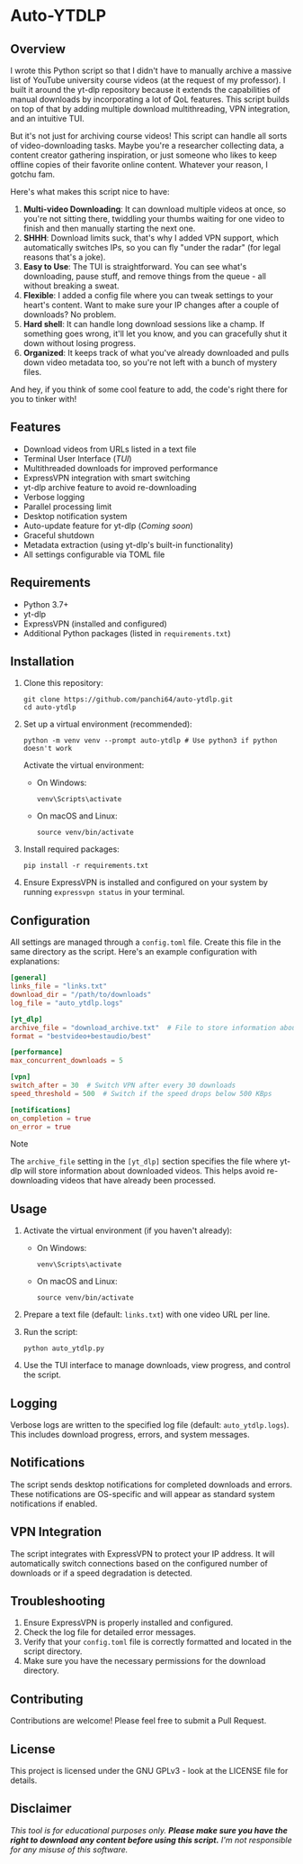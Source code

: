 # Auto-YTDLP

## Overview

I wrote this Python script so that I didn't have to manually archive a massive list of YouTube university course videos (at the request of my professor). I built it around the yt-dlp repository because it extends the capabilities of manual downloads by incorporating a lot of QoL features. This script builds on top of that by adding multiple download multithreading, VPN integration, and an intuitive TUI.

But it's not just for archiving course videos! This script can handle all sorts of video-downloading tasks. Maybe you're a researcher collecting data, a content creator gathering inspiration, or just someone who likes to keep offline copies of their favorite online content. Whatever your reason, I gotchu fam.

Here's what makes this script nice to have:

1. **Multi-video Downloading**: It can download multiple videos at once, so you're not sitting there, twiddling your thumbs waiting for one video to finish and then manually starting the next one.
2. **SHHH**: Download limits suck, that's why I added VPN support, which automatically switches IPs, so you can fly "under the radar" (for legal reasons that's a joke).
3. **Easy to Use**: The TUI is straightforward. You can see what's downloading, pause stuff, and remove things from the queue - all without breaking a sweat.
4. **Flexible**: I added a config file where you can tweak settings to your heart's content. Want to make sure your IP changes after a couple of downloads? No problem.
5. **Hard shell**: It can handle long download sessions like a champ. If something goes wrong, it'll let you know, and you can gracefully shut it down without losing progress.
6. **Organized**: It keeps track of what you've already downloaded and pulls down video metadata too, so you're not left with a bunch of mystery files.

And hey, if you think of some cool feature to add, the code's right there for you to tinker with!

## Features

- Download videos from URLs listed in a text file
- Terminal User Interface (_TUI_)
- Multithreaded downloads for improved performance
- ExpressVPN integration with smart switching
- yt-dlp archive feature to avoid re-downloading
- Verbose logging
- Parallel processing limit
- Desktop notification system
- Auto-update feature for yt-dlp (_Coming soon_)
- Graceful shutdown
- Metadata extraction (using yt-dlp's built-in functionality)
- All settings configurable via TOML file

## Requirements

- Python 3.7+
- yt-dlp
- ExpressVPN (installed and configured)
- Additional Python packages (listed in `requirements.txt`)

## Installation

1. Clone this repository:
   ```
   git clone https://github.com/panchi64/auto-ytdlp.git
   cd auto-ytdlp
   ```

2. Set up a virtual environment (recommended):
   ```
   python -m venv venv --prompt auto-ytdlp # Use python3 if python doesn't work
   ```

   Activate the virtual environment:
   - On Windows:
     ```
     venv\Scripts\activate
     ```
   - On macOS and Linux:
     ```
     source venv/bin/activate
     ```

3. Install required packages:
   ```
   pip install -r requirements.txt
   ```

4. Ensure ExpressVPN is installed and configured on your system by running `expressvpn status` in your terminal.

## Configuration

All settings are managed through a `config.toml` file. Create this file in the same directory as the script. Here's an example configuration with explanations:

```toml
[general]
links_file = "links.txt"
download_dir = "/path/to/downloads"
log_file = "auto_ytdlp.logs"

[yt_dlp]
archive_file = "download_archive.txt"  # File to store information about downloaded videos
format = "bestvideo+bestaudio/best"

[performance]
max_concurrent_downloads = 5

[vpn]
switch_after = 30  # Switch VPN after every 30 downloads
speed_threshold = 500  # Switch if the speed drops below 500 KBps

[notifications]
on_completion = true
on_error = true
```
> [!NOTE]
> The `archive_file` setting in the `[yt_dlp]` section specifies the file where yt-dlp will store information about downloaded videos. This helps avoid re-downloading videos that have already been processed.

## Usage

1. Activate the virtual environment (if you haven't already):
   - On Windows:
     ```
     venv\Scripts\activate
     ```
   - On macOS and Linux:
     ```
     source venv/bin/activate
     ```
2. Prepare a text file (default: `links.txt`) with one video URL per line.

3. Run the script:
   ```
   python auto_ytdlp.py
   ```

4. Use the TUI interface to manage downloads, view progress, and control the script.

## Logging

Verbose logs are written to the specified log file (default: `auto_ytdlp.logs`). This includes download progress, errors, and system messages.

## Notifications

The script sends desktop notifications for completed downloads and errors. These notifications are OS-specific and will appear as standard system notifications if enabled.

## VPN Integration

The script integrates with ExpressVPN to protect your IP address. It will automatically switch connections based on the configured number of downloads or if a speed degradation is detected.

## Troubleshooting

1. Ensure ExpressVPN is properly installed and configured.
2. Check the log file for detailed error messages.
3. Verify that your `config.toml` file is correctly formatted and located in the script directory.
4. Make sure you have the necessary permissions for the download directory.

## Contributing

Contributions are welcome! Please feel free to submit a Pull Request.

## License

This project is licensed under the GNU GPLv3 - look at the LICENSE file for details.

## Disclaimer

_This tool is for educational purposes only. **Please make sure you have the right to download any content before using this script.** I'm not responsible for any misuse of this software._
